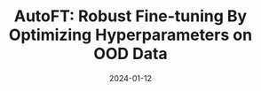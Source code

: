 ---
title: "AutoFT: Robust Fine-tuning By Optimizing Hyperparameters on OOD Data"
authors_before: ""
authors_after: "*, Fahim Tajwar*, Yoonho Lee*, Huaxiu Yao, Ananya Kumar, Chelsea Finn"
award: ""
collection: publications
permalink: /publication/autoft
tldr: 'Data-Driven Confidence Minimization (DCM) is a framework for training models to make conservative predictions in safety-critical settings. 
We find that confidence minimization on a good choice of uncertainty dataset provably detects out-of-distribution examples and also yields improvements for selective classification.'
date: 2024-01-12
venue: 'ICLR 2023 Workshops: TrustML, ME-FOMO'
preprint: 'arXiv' 
header: 
  teaser: 'papers/dcm/dcm.png'
paper: 'https://arxiv.org/abs/2306.04974'
code: 'https://github.com/tajwarfahim/dcm' 
twitter: 'https://x.com/carolineschoi/status/1669824477587439616?s=20'
link: ''
video: ''
categories:
  - Robustness
  - Safety
  - Selected Papers
---